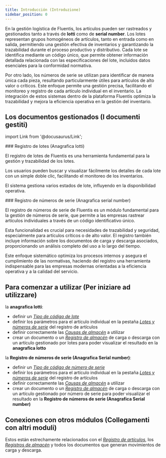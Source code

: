 ```yaml
---
title: Introducción (Introduzione)
sidebar_position: 0
---
```


En la gestión logística de Fluentis, los artículos pueden ser rastreados y gestionados tanto a través de **lotti** como de **serial number**. Los lotes representan grupos homogéneos de artículos, tanto en entrada como en salida, permitiendo una gestión efectiva de inventarios y garantizando la trazabilidad durante el proceso productivo y distributivo. Cada lote se identifica mediante un código único, que permite obtener información detallada relacionada con las especificaciones del lote, incluidos datos esenciales para la conformidad normativa.

Por otro lado, los números de serie se utilizan para identificar de manera única cada pieza, resultando particularmente útiles para artículos de alto valor o críticos. Este enfoque permite una gestión precisa, facilitando el monitoreo y registro de cada artículo individual en el inventario. La integración de estos sistemas dentro de la plataforma Fluentis optimiza la trazabilidad y mejora la eficiencia operativa en la gestión del inventario.

## Los documentos gestionados (I documenti gestiti)

import Link from '@docusaurus/Link';

<div className="cardContainer">
    <div className="card">
###     <Link to="/docs/logistics/lots-serial-numbers/lots-register">Registro de lotes (Anagrafica lotti)</Link>
        <p>El registro de lotes de Fluentis es una herramienta fundamental para la gestión y trazabilidad de los lotes.</p> 
        <p>Los usuarios pueden buscar y visualizar fácilmente los detalles de cada lote con un simple doble clic, facilitando el monitoreo de los inventarios.</p> 
        <p>El sistema gestiona varios estados de lote, influyendo en la disponibilidad operativa.</p>
    </div>
</div>

<div className="cardContainer">
    <div className="card">
###     <Link to="/docs/logistics/lots-serial-numbers/serial-number-register">Registro de números de serie (Anagrafica serial number)</Link>
        <p>El registro de números de serie de Fluentis es un módulo fundamental para la gestión de números de serie, que permite a las empresas rastrear artículos individuales a través de un código identificativo único.</p> 
        <p>Esta funcionalidad es crucial para necesidades de trazabilidad y seguridad, especialmente para artículos críticos o de alto valor. El registro también incluye información sobre los documentos de carga y descarga asociados, proporcionando un análisis completo del uso a lo largo del tiempo.</p> 
        <p>Este enfoque sistemático optimiza los procesos internos y asegura el cumplimiento de las normativas, haciendo del registro una herramienta indispensable para las empresas modernas orientadas a la eficiencia operativa y a la calidad del servicio.</p>
    </div>
</div>

## Para comenzar a utilizar (Per iniziare ad utilizzare)  

la **anagrafica lotti**:
- definir un [*Tipo de código de lote*](/docs/configurations/tables/logistics/lot-codes-types)      
- definir los parámetros para el artículo individual en la pestaña [*Lotes y números de serie*](/docs/erp-home/registers/items/create-new-item) del registro de artículos        
- definir correctamente las [*Causas de almacén*](/docs/configurations/tables/logistics/warehouse-templates) a utilizar
- crear un documento o un [*Registro de almacén*](/docs/logistics/warehouse/stock-records/record) de carga o descarga con un artículo gestionado por lotes para poder visualizar el resultado en la **anagrafica lotto**

la **Registro de números de serie (Anagrafica Serial number)**:
- definir un [*Tipo de código de número de serie*](/docs/configurations/tables/logistics/serial-numbers-code-type)      
- definir los parámetros para el artículo individual en la pestaña [*Lotes y números de serie*](/docs/erp-home/registers/items/create-new-item) del registro de artículos        
- definir correctamente las [*Causas de almacén*](/docs/configurations/tables/logistics/warehouse-templates) a utilizar
- crear un documento o un [*Registro de almacén*](/docs/logistics/warehouse/stock-records/record) de carga o descarga con un artículo gestionado por número de serie para poder visualizar el resultado en la **Registro de números de serie (Anagrafica Serial number)**

## Conexiones con otros módulos (Collegamenti con altri moduli)
Estos están estrechamente relacionados con el [*Registro de artículos*](/docs/erp-home/registers/items/create-new-item), los [*Registros de almacén*](/docs/logistics/warehouse/stock-records/record) y todos los documentos que generan movimientos de carga y descarga.
